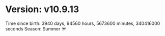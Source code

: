 # Version: v10.9.13
Time since birth: 3940 days, 94560 hours, 5673600 minutes, 340416000 seconds
Season: Summer ☀️
